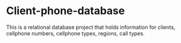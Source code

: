 # Client-phone-database
This is a relational database project that holds information for clients, cellphone numbers, cellphone types, regions, call types.
